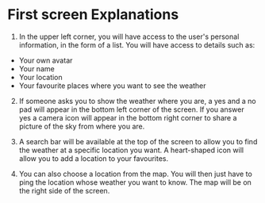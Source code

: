 First screen Explanations
===

1. In the upper left corner, you will have access to the user's personal information, in the form of a list. You will have access to details such as:

- Your own avatar
- Your name 
- Your location
- Your favourite places where you want to see the weather

2. If someone asks you to show the weather where you are, a yes and a no pad will appear in the bottom left corner of the screen. If you answer yes a camera icon will appear in the bottom right corner to share a picture of the sky from where you are.

3. A search bar will be available at the top of the screen to allow you to find the weather at a specific location you want. A heart-shaped icon will allow you to add a location to your favourites.  

4. You can also choose a location from the map. You will then just have to ping the location whose weather you want to know. The map will be on the right side of the screen.